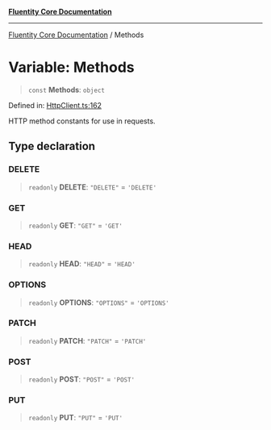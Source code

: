 [**Fluentity Core Documentation**](../README.md)

***

[Fluentity Core Documentation](../globals.md) / Methods

# Variable: Methods

> `const` **Methods**: `object`

Defined in: [HttpClient.ts:162](https://github.com/cedricpierre/fluentity-core/blob/aeae44228536f4359f4af07d63f99633e9a3b24c/src/HttpClient.ts#L162)

HTTP method constants for use in requests.

## Type declaration

### DELETE

> `readonly` **DELETE**: `"DELETE"` = `'DELETE'`

### GET

> `readonly` **GET**: `"GET"` = `'GET'`

### HEAD

> `readonly` **HEAD**: `"HEAD"` = `'HEAD'`

### OPTIONS

> `readonly` **OPTIONS**: `"OPTIONS"` = `'OPTIONS'`

### PATCH

> `readonly` **PATCH**: `"PATCH"` = `'PATCH'`

### POST

> `readonly` **POST**: `"POST"` = `'POST'`

### PUT

> `readonly` **PUT**: `"PUT"` = `'PUT'`

